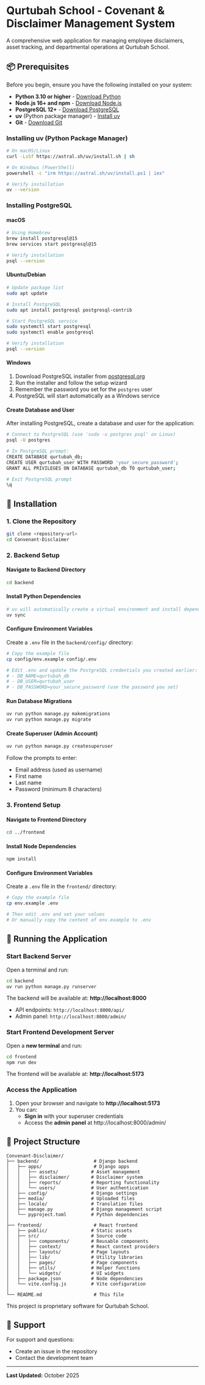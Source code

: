 # Qurtubah School - Covenant & Disclaimer Management System

A comprehensive web application for managing employee disclaimers, asset tracking, and departmental operations at Qurtubah School.

## 📦 Prerequisites

Before you begin, ensure you have the following installed on your system:

- **Python 3.10 or higher** - [Download Python](https://www.python.org/downloads/)
- **Node.js 16+ and npm** - [Download Node.js](https://nodejs.org/)
- **PostgreSQL 12+** - [Download PostgreSQL](https://www.postgresql.org/download/)
- **uv** (Python package manager) - [Install uv](https://github.com/astral-sh/uv)
- **Git** - [Download Git](https://git-scm.com/)

### Installing uv (Python Package Manager)

```bash
# On macOS/Linux
curl -LsSf https://astral.sh/uv/install.sh | sh

# On Windows (PowerShell)
powershell -c "irm https://astral.sh/uv/install.ps1 | iex"

# Verify installation
uv --version
```

### Installing PostgreSQL

#### macOS
```bash
# Using Homebrew
brew install postgresql@15
brew services start postgresql@15

# Verify installation
psql --version
```

#### Ubuntu/Debian
```bash
# Update package list
sudo apt update

# Install PostgreSQL
sudo apt install postgresql postgresql-contrib

# Start PostgreSQL service
sudo systemctl start postgresql
sudo systemctl enable postgresql

# Verify installation
psql --version
```

#### Windows
1. Download PostgreSQL installer from [postgresql.org](https://www.postgresql.org/download/windows/)
2. Run the installer and follow the setup wizard
3. Remember the password you set for the `postgres` user
4. PostgreSQL will start automatically as a Windows service

#### Create Database and User
After installing PostgreSQL, create a database and user for the application:

```bash
# Connect to PostgreSQL (use 'sudo -u postgres psql' on Linux)
psql -U postgres

# In PostgreSQL prompt:
CREATE DATABASE qurtubah_db;
CREATE USER qurtubah_user WITH PASSWORD 'your_secure_password';
GRANT ALL PRIVILEGES ON DATABASE qurtubah_db TO qurtubah_user;

# Exit PostgreSQL prompt
\q
```

## 🚀 Installation

### 1. Clone the Repository

```bash
git clone <repository-url>
cd Convenant-Disclaimer
```

### 2. Backend Setup

#### Navigate to Backend Directory
```bash
cd backend
```

#### Install Python Dependencies
```bash
# uv will automatically create a virtual environment and install dependencies
uv sync
```

#### Configure Environment Variables

Create a `.env` file in the `backend/config/` directory:

```bash
# Copy the example file
cp config/env.example config/.env

# Edit .env and update the PostgreSQL credentials you created earlier:
# - DB_NAME=qurtubah_db
# - DB_USER=qurtubah_user
# - DB_PASSWORD=your_secure_password (use the password you set)
```

#### Run Database Migrations
```bash
uv run python manage.py makemigrations
uv run python manage.py migrate
```

#### Create Superuser (Admin Account)
```bash
uv run python manage.py createsuperuser
```

Follow the prompts to enter:
- Email address (used as username)
- First name
- Last name
- Password (minimum 8 characters)


### 3. Frontend Setup

#### Navigate to Frontend Directory
```bash
cd ../frontend
```

#### Install Node Dependencies
```bash
npm install
```

#### Configure Environment Variables

Create a `.env` file in the `frontend/` directory:

```bash
# Copy the example file
cp env.example .env

# Then edit .env and set your values
# Or manually copy the content of env.example to .env
```

## 🏃 Running the Application

### Start Backend Server

Open a terminal and run:

```bash
cd backend
uv run python manage.py runserver
```

The backend will be available at: **http://localhost:8000**

- API endpoints: `http://localhost:8000/api/`
- Admin panel: `http://localhost:8000/admin/`

### Start Frontend Development Server

Open a **new terminal** and run:

```bash
cd frontend
npm run dev
```

The frontend will be available at: **http://localhost:5173**

### Access the Application

1. Open your browser and navigate to **http://localhost:5173**
2. You can:
   - **Sign in** with your superuser credentials
   - Access the **admin panel** at http://localhost:8000/admin/

## 📁 Project Structure

```
Convenant-Disclaimer/
├── backend/                    # Django backend
│   ├── apps/                   # Django apps
│   │   ├── assets/            # Asset management
│   │   ├── disclaimer/        # Disclaimer system
│   │   ├── reports/           # Reporting functionality
│   │   └── users/             # User authentication
│   ├── config/                # Django settings
│   ├── media/                 # Uploaded files
│   ├── locale/                # Translation files
│   ├── manage.py              # Django management script
│   └── pyproject.toml         # Python dependencies
│
├── frontend/                   # React frontend
│   ├── public/                # Static assets
│   ├── src/                   # Source code
│   │   ├── components/        # Reusable components
│   │   ├── context/           # React context providers
│   │   ├── layouts/           # Page layouts
│   │   ├── lib/               # Utility libraries
│   │   ├── pages/             # Page components
│   │   ├── utils/             # Helper functions
│   │   └── widgets/           # UI widgets
│   ├── package.json           # Node dependencies
│   └── vite.config.js         # Vite configuration
│
└── README.md                   # This file
```


This project is proprietary software for Qurtubah School.

## 🤝 Support

For support and questions:
- Create an issue in the repository
- Contact the development team

---

**Last Updated:** October 2025

